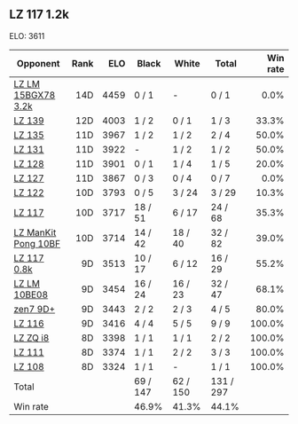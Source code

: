 ## LZ 117 1.2k ##

ELO: 3611

Opponent | Rank | ELO | Black | White | Total | Win rate
---------|-----:|----:|-------|-------|-------|-------:
[LZ LM 15BGX78 3.2k](LZ%20LM%2015BGX78%203.2k.md) | 14D | 4459 | 0 / 1 | - | 0 / 1 | 0.0%
[LZ 139](LZ%20139.md) | 12D | 4003 | 1 / 2 | 0 / 1 | 1 / 3 | 33.3%
[LZ 135](LZ%20135.md) | 11D | 3967 | 1 / 2 | 1 / 2 | 2 / 4 | 50.0%
[LZ 131](LZ%20131.md) | 11D | 3922 | - | 1 / 2 | 1 / 2 | 50.0%
[LZ 128](LZ%20128.md) | 11D | 3901 | 0 / 1 | 1 / 4 | 1 / 5 | 20.0%
[LZ 127](LZ%20127.md) | 11D | 3867 | 0 / 3 | 0 / 4 | 0 / 7 | 0.0%
[LZ 122](LZ%20122.md) | 10D | 3793 | 0 / 5 | 3 / 24 | 3 / 29 | 10.3%
[LZ 117](LZ%20117.md) | 10D | 3717 | 18 / 51 | 6 / 17 | 24 / 68 | 35.3%
[LZ ManKit Pong 10BF](LZ%20ManKit%20Pong%2010BF.md) | 10D | 3714 | 14 / 42 | 18 / 40 | 32 / 82 | 39.0%
[LZ 117 0.8k](LZ%20117%200.8k.md) | 9D | 3513 | 10 / 17 | 6 / 12 | 16 / 29 | 55.2%
[LZ LM 10BE08](LZ%20LM%2010BE08.md) | 9D | 3454 | 16 / 24 | 16 / 23 | 32 / 47 | 68.1%
[zen7 9D+](zen7%209D+.md) | 9D | 3443 | 2 / 2 | 2 / 3 | 4 / 5 | 80.0%
[LZ 116](LZ%20116.md) | 9D | 3416 | 4 / 4 | 5 / 5 | 9 / 9 | 100.0%
[LZ ZQ i8](LZ%20ZQ%20i8.md) | 8D | 3398 | 1 / 1 | 1 / 1 | 2 / 2 | 100.0%
[LZ 111](LZ%20111.md) | 8D | 3374 | 1 / 1 | 2 / 2 | 3 / 3 | 100.0%
[LZ 108](LZ%20108.md) | 8D | 3324 | 1 / 1 | - | 1 / 1 | 100.0%
Total | | | 69 / 147 | 62 / 150 | 131 / 297 | 
Win rate| | | 46.9% | 41.3% | 44.1% | 
